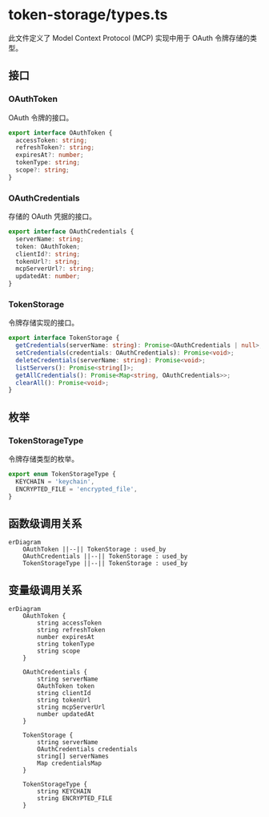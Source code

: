 # token-storage/types.ts

此文件定义了 Model Context Protocol (MCP) 实现中用于 OAuth 令牌存储的类型。

## 接口

### OAuthToken

OAuth 令牌的接口。

```typescript
export interface OAuthToken {
  accessToken: string;
  refreshToken?: string;
  expiresAt?: number;
  tokenType: string;
  scope?: string;
}
```

### OAuthCredentials

存储的 OAuth 凭据的接口。

```typescript
export interface OAuthCredentials {
  serverName: string;
  token: OAuthToken;
  clientId?: string;
  tokenUrl?: string;
  mcpServerUrl?: string;
  updatedAt: number;
}
```

### TokenStorage

令牌存储实现的接口。

```typescript
export interface TokenStorage {
  getCredentials(serverName: string): Promise<OAuthCredentials | null>;
  setCredentials(credentials: OAuthCredentials): Promise<void>;
  deleteCredentials(serverName: string): Promise<void>;
  listServers(): Promise<string[]>;
  getAllCredentials(): Promise<Map<string, OAuthCredentials>>;
  clearAll(): Promise<void>;
}
```

## 枚举

### TokenStorageType

令牌存储类型的枚举。

```typescript
export enum TokenStorageType {
  KEYCHAIN = 'keychain',
  ENCRYPTED_FILE = 'encrypted_file',
}
```

## 函数级调用关系

```mermaid
erDiagram
    OAuthToken ||--|| TokenStorage : used_by
    OAuthCredentials ||--|| TokenStorage : used_by
    TokenStorageType ||--|| TokenStorage : used_by
```

## 变量级调用关系

```mermaid
erDiagram
    OAuthToken {
        string accessToken
        string refreshToken
        number expiresAt
        string tokenType
        string scope
    }
    
    OAuthCredentials {
        string serverName
        OAuthToken token
        string clientId
        string tokenUrl
        string mcpServerUrl
        number updatedAt
    }
    
    TokenStorage {
        string serverName
        OAuthCredentials credentials
        string[] serverNames
        Map credentialsMap
    }
    
    TokenStorageType {
        string KEYCHAIN
        string ENCRYPTED_FILE
    }
```